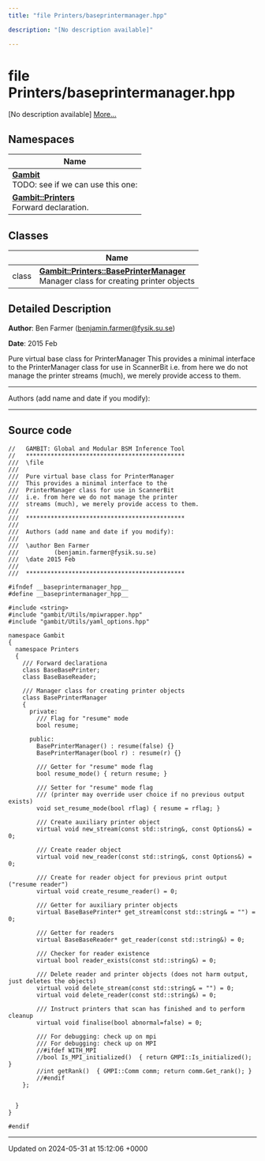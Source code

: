 ```yaml
---
title: "file Printers/baseprintermanager.hpp"

description: "[No description available]"

---
```


# file Printers/baseprintermanager.hpp

[No description available] [More...](#detailed-description)

## Namespaces

| Name           |
| -------------- |
| **[Gambit](/documentation/code/namespaces/namespacegambit/)** <br>TODO: see if we can use this one:  |
| **[Gambit::Printers](/documentation/code/namespaces/namespacegambit_1_1printers/)** <br>Forward declaration.  |

## Classes

|                | Name           |
| -------------- | -------------- |
| class | **[Gambit::Printers::BasePrinterManager](/documentation/code/classes/classgambit_1_1printers_1_1baseprintermanager/)** <br>Manager class for creating printer objects  |

## Detailed Description


**Author**: Ben Farmer ([benjamin.farmer@fysik.su.se](mailto:benjamin.farmer@fysik.su.se)) 

**Date**: 2015 Feb

Pure virtual base class for PrinterManager This provides a minimal interface to the PrinterManager class for use in ScannerBit i.e. from here we do not manage the printer streams (much), we merely provide access to them.



------------------

Authors (add name and date if you modify):



------------------




## Source code

```
//   GAMBIT: Global and Modular BSM Inference Tool
//   *********************************************
///  \file
///
///  Pure virtual base class for PrinterManager
///  This provides a minimal interface to the
///  PrinterManager class for use in ScannerBit
///  i.e. from here we do not manage the printer
///  streams (much), we merely provide access to them.
///
///  *********************************************
///
///  Authors (add name and date if you modify):
///   
///  \author Ben Farmer
///          (benjamin.farmer@fysik.su.se)
///  \date 2015 Feb
///
///  *********************************************

#ifndef __baseprintermanager_hpp__
#define __baseprintermanager_hpp__

#include <string>
#include "gambit/Utils/mpiwrapper.hpp"
#include "gambit/Utils/yaml_options.hpp"

namespace Gambit
{
  namespace Printers 
  {
    /// Forward declarationa
    class BaseBasePrinter;
    class BaseBaseReader;

    /// Manager class for creating printer objects  
    class BasePrinterManager 
    {
      private:
        /// Flag for "resume" mode
        bool resume;

      public:
        BasePrinterManager() : resume(false) {}
        BasePrinterManager(bool r) : resume(r) {}

        /// Getter for "resume" mode flag
        bool resume_mode() { return resume; }

        /// Setter for "resume" mode flag
        /// (printer may override user choice if no previous output exists)
        void set_resume_mode(bool rflag) { resume = rflag; }

        /// Create auxiliary printer object
        virtual void new_stream(const std::string&, const Options&) = 0;

        /// Create reader object
        virtual void new_reader(const std::string&, const Options&) = 0;

        /// Create for reader object for previous print output ("resume reader")
        virtual void create_resume_reader() = 0;

        /// Getter for auxiliary printer objects
        virtual BaseBasePrinter* get_stream(const std::string& = "") = 0;

        /// Getter for readers
        virtual BaseBaseReader* get_reader(const std::string&) = 0;

        /// Checker for reader existence
        virtual bool reader_exists(const std::string&) = 0;

        /// Delete reader and printer objects (does not harm output, just deletes the objects)
        virtual void delete_stream(const std::string& = "") = 0;
        virtual void delete_reader(const std::string&) = 0;
 
        /// Instruct printers that scan has finished and to perform cleanup
        virtual void finalise(bool abnormal=false) = 0;

        /// For debugging: check up on mpi
        /// For debugging: check up on MPI
        //#ifdef WITH_MPI
        //bool Is_MPI_initialized()  { return GMPI::Is_initialized(); }
        //int getRank()  { GMPI::Comm comm; return comm.Get_rank(); }
        //#endif
    };


  }
}

#endif
```


-------------------------------

Updated on 2024-05-31 at 15:12:06 +0000
